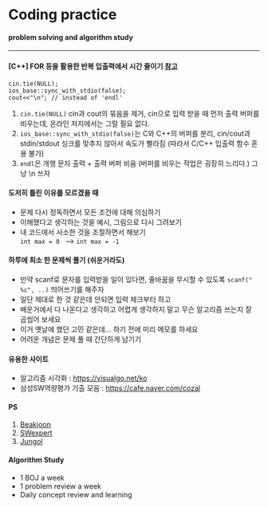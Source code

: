 # Coding practice
#### problem solving and algorithm study

****

#### [C++] FOR 등을 활용한 반복 입출력에서 시간 줄이기 [참고](https://www.acmicpc.net/board/view/22716)
```
cin.tie(NULL);
ios_base::sync_with_stdio(false);
cout<<"\n"; // instead of 'endl'
```
1. ```cin.tie(NULL)``` cin과 cout의 묶음을 제거, cin으로 입력 받을 때 먼저 출력 버퍼를 비우는데, 온라인 저지에서는 그럴 필요 없다. 
2. ```ios_base::sync_with_stdio(false)```는 C와 C++의 버퍼를 분리, cin/cout과 stdin/stdout 싱크를 맞추지 않아서 속도가 빨라짐 (따라서 C/C++ 입출력 함수 혼용 불가)
3. ```endl```은 개행 문자 출력 + 출력 버퍼 비움 (버퍼를 비우는 작업은 굉장히 느리다.) 그냥 \n 쓰자


#### 도저히 틀린 이유를 모르겠을 때
  + 문제 다시 정독하면서 모든 조건에 대해 의심하기
  + 이해했다고 생각하는 것을 예시, 그림으로 다시 그려보기
  + 내 코드에서 사소한 것을 조절하면서 해보기  
    ``` int max = 0  ```  --> ``` int max = -1 ```

#### 하루에 최소 한 문제씩 풀기 (쉬운거라도)
  + 만약 scanf로 문자를 입력받을 일이 있다면, 줄바꿈을 무시할 수 있도록 `scanf(" %c", ..)` 띄어쓰기를 해주자
  + 일단 제대로 한 것 같은데 안되면 입력 체크부터 하고
  + 배운거에서 다 나온다고 생각하고 어렵게 생각하지 말고 무슨 알고리즘 쓰는지 잘 곱씹어 보세요
  + 이거 옛날에 했던 고민 같은데... 하기 전에 미리 메모를 하세요
  + 어려운 개념은 문제 풀 때 간단하게 남기기

#### 유용한 사이트
- 알고리즘 시각화 : https://visualgo.net/ko
- 삼성SW역량평가 기출 모음 : https://cafe.naver.com/cozal


#### PS 
  1. [Beakjoon](https://www.acmicpc.net/)
  2. [SWexpert](https://swexpertacademy.com/main/main.do)
  3. [Jungol](http://jungol.co.kr/)



#### Algorithm Study
  - 1 BOJ a week
  - 1 problem review a week
  - Daily concept review and learning
